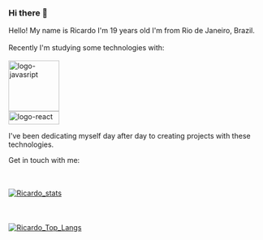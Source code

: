 ### Hi there 👋

Hello! My name is Ricardo
I'm 19 years old
I'm from Rio de Janeiro, Brazil.
<br>
<br>
Recently I'm studying some technologies with:
<br>
<br>
<img src="https://img.shields.io/badge/JavaScript-323330?style=for-the-badge&logo=javascript&logoColor=F7DF1E" alt="logo-javasript" width="100px">
<br>
<img src="https://img.shields.io/badge/React-20232A?style=for-the-badge&logo=react&logoColor=61DAFB" alt="logo-react" width="100px" height="26px" >

I've been dedicating myself day after day to creating projects with these technologies.

Get in touch with me:
<br>
<br>
<a href="https://github.com/RicardoFerreira19"><img src="https://img.shields.io/badge/LinkedIn-0077B5?style=for-the-badge&logo=linkedin&logoColor=white" alt=""></a>
<a href="https://www.instagram.com/ricardoo_ferreira19/"> <img src="https://img.shields.io/badge/Instagram-E4405F?style=for-the-badge&logo=instagram&logoColor=white" alt=""></a>



[![Ricardo_stats](https://github-readme-stats.vercel.app/api?username=RicardoFerreira19)](https://github.com/anuraghazra/github-readme-stats)
<br>
<br>
<br>
<br>
[![Ricardo_Top_Langs](https://github-readme-stats.vercel.app/api/top-langs/?username=RicardoFerreira19)](https://github.com/anuraghazra/github-readme-stats)
